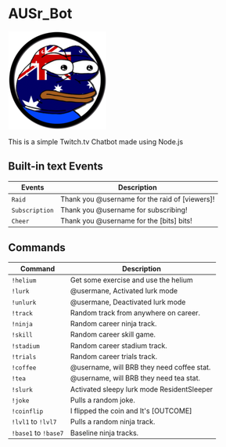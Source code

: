# AUSr_Bot

![AUSr_Bot](/AUSr_Bot.png)

This is a simple Twitch.tv Chatbot made using Node.js

## Built-in text Events

Events               | Description                                        
---------------------|----------------------------------------------------
`Raid`               | Thank you @username for the raid of [viewers]!
`Subscription`       | Thank you @username for subscribing!
`Cheer`              | Thank you @username for the [bits] bits!

## Commands

Command              | Description                                         
---------------------|-----------------------------------------------------
`!helium`            | Get some exercise and use the helium                
`!lurk`              | @usermane, Activated lurk mode                      
`!unlurk`            | @usermane, Deactivated lurk mode                    
`!track`             | Random track from anywhere on career.               
`!ninja`             | Random career ninja track.                          
`!skill`             | Random career skill game.                           
`!stadium`           | Random career stadium track.                        
`!trials`            | Random career trials track.                         
`!coffee`            | @username, will BRB they need coffee stat.          
`!tea`               | @username, will BRB they need tea stat.             
`!slurk`             | Activated sleepy lurk mode ResidentSleeper          
`!joke`              | Pulls a random joke.                                
`!coinflip`          | I flipped the coin and It's [OUTCOME]               
`!lvl1` to `!lvl7`   | Pulls a random ninja track.                         
`!base1` to `!base7` | Baseline ninja tracks.                              
